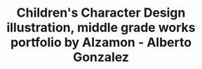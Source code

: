 ---
layout: portfolio
title: Children's Character Design illustration, middle grade works portfolio by Alzamon - Alberto Gonzalez
alt_title: Original Character Design works 
blurb: For Comics, Children's Books, Animation...
# FB and Jekyll SEO Tag values
description: Select any image for expanded view
postlinkimage: /assets/images/bg-portfolio-home-02.jpg
# End FB and Jekyll SEO Tag values
slug: characterdesign
categories: 
    - homepage
    - characterdesign
pretty_category: Character Design
pretty_title: Character Design
sort_number: 1
permalink: /portfolio/:slug
images:
    - image_url: /assets/images/portfolio/characterdesign/cd_mds_daniel_2022_11_12_1500.jpg
      image_thumb: /assets/images/portfolio/characterdesign/thumb/cd_mds_daniel_2022_11_12_thumb.jpg
      image_title: Daniel - Original Character Model Sheet
      image_class: fullwidth
    - image_url: /assets/images/portfolio/characterdesign/cd_mds_susana_2022_11_12_1500.jpg
      image_thumb: /assets/images/portfolio/characterdesign/thumb/cd_mds_susana_2022_11_12_thumb.jpg
      image_title: Susana - Original Character Model Sheet    
    - image_url: /assets/images/portfolio/characterdesign/cd_mds_elias_2022_11_12_1500.jpg
      image_thumb: /assets/images/portfolio/characterdesign/thumb/cd_mds_elias_2022_11_12_thumb.jpg
      image_title: Elias - Original Character Model Sheet
    - image_url: /assets/images/portfolio/characterdesign/cd_mds_shirley_2022_11_13_1500.jpg
      image_thumb: /assets/images/portfolio/characterdesign/thumb/cd_mds_shirley_2022_11_13_thumb.jpg
      image_title: Shirley - Original Character Model Sheet    
    - image_url: /assets/images/portfolio/characterdesign/chardesign_2017_petitprince_fullsize.jpg
      image_thumb: /assets/images/portfolio/characterdesign/chardesign_2017_petitprince_thumb.jpg
      image_title: Petit Prince
    - image_url: /assets/images/portfolio/characterdesign/cd_aniellisteningto2017_05_02_1500.jpg
      image_thumb: /assets/images/portfolio/characterdesign/thumb/cd_aniellisteningto2017_05_02_thumb.jpg
      image_title: The way music should be heard...  
    - image_url: /assets/images/portfolio/characterdesign/cd_pranksters_2020_05_19_1500.png
      image_thumb: /assets/images/portfolio/characterdesign/thumb/cd_pranksters_2020_05_19_thumb.png
      image_title: Little Pransters
    - image_url: /assets/images/portfolio/characterdesign/chardesign_2019_captainclaws_fullsize.jpg
      image_thumb: /assets/images/portfolio/characterdesign/chardesign_2019_captainclaws_thumb.jpg
      image_title: Captain Claws
    # image_class: fullwidth
    # - image_url: /
    #   image_thumb: /
    #   image_title:    
    # - image_url: /
    #   image_thumb: /
    #   image_title:       
---